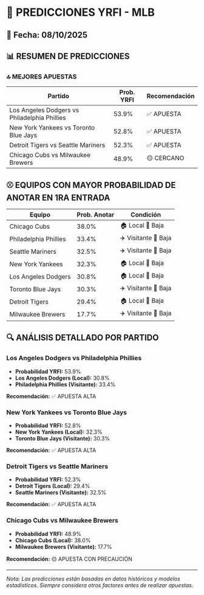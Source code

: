 # 🚀 PREDICCIONES YRFI - MLB

## 📅 Fecha: 08/10/2025

## 📊 RESUMEN DE PREDICCIONES

### 🔝 MEJORES APUESTAS

| Partido | Prob. YRFI | Recomendación |
|---------|------------|---------------|
| Los Angeles Dodgers vs Philadelphia Phillies | 53.9% | ✅ APUESTA |
| New York Yankees vs Toronto Blue Jays | 52.8% | ✅ APUESTA |
| Detroit Tigers vs Seattle Mariners | 52.3% | ✅ APUESTA |
| Chicago Cubs vs Milwaukee Brewers | 48.9% | 🟡 CERCANO |

## ⚾ EQUIPOS CON MAYOR PROBABILIDAD DE ANOTAR EN 1RA ENTRADA

| Equipo | Prob. Anotar | Condición |
|--------|--------------|-----------|
| Chicago Cubs | 38.0% | 🏠 Local 🔴 Baja |
| Philadelphia Phillies | 33.4% | ✈️ Visitante 🔴 Baja |
| Seattle Mariners | 32.5% | ✈️ Visitante 🔴 Baja |
| New York Yankees | 32.3% | 🏠 Local 🔴 Baja |
| Los Angeles Dodgers | 30.8% | 🏠 Local 🔴 Baja |
| Toronto Blue Jays | 30.3% | ✈️ Visitante 🔴 Baja |
| Detroit Tigers | 29.4% | 🏠 Local 🔴 Baja |
| Milwaukee Brewers | 17.7% | ✈️ Visitante 🔴 Baja |

## 🔍 ANÁLISIS DETALLADO POR PARTIDO

### Los Angeles Dodgers vs Philadelphia Phillies
- **Probabilidad YRFI:** 53.9%
- **Los Angeles Dodgers (Local):** 30.8%
- **Philadelphia Phillies (Visitante):** 33.4%

**Recomendación:** ✅ APUESTA ALTA

### New York Yankees vs Toronto Blue Jays
- **Probabilidad YRFI:** 52.8%
- **New York Yankees (Local):** 32.3%
- **Toronto Blue Jays (Visitante):** 30.3%

**Recomendación:** ✅ APUESTA ALTA

### Detroit Tigers vs Seattle Mariners
- **Probabilidad YRFI:** 52.3%
- **Detroit Tigers (Local):** 29.4%
- **Seattle Mariners (Visitante):** 32.5%

**Recomendación:** ✅ APUESTA ALTA

### Chicago Cubs vs Milwaukee Brewers
- **Probabilidad YRFI:** 48.9%
- **Chicago Cubs (Local):** 38.0%
- **Milwaukee Brewers (Visitante):** 17.7%

**Recomendación:** 🟡 APUESTA CON PRECAUCIÓN

---
*Nota: Las predicciones están basadas en datos históricos y modelos estadísticos.
Siempre considera otros factores antes de realizar apuestas.*
